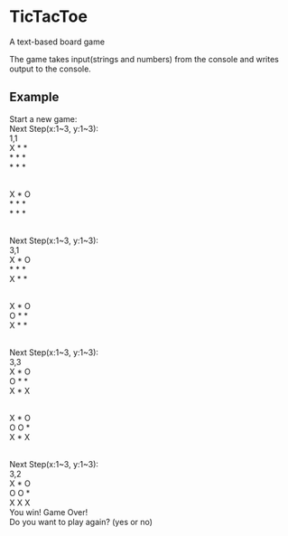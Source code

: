 # TicTacToe
A text-based board game

The game takes input(strings and numbers) from the console and writes output to the console.
## Example
Start a new game:
<br/>Next Step(x:1\~3, y:1\~3):
<br/>1,1
<br/>X \* \* 
<br/>\* \* \* 
<br/>\* \* \*

<br/>X \* O
<br/>\* \* \*
<br/>\* \* \*

<br/>Next Step(x:1\~3, y:1\~3):
<br/>3,1
<br/>X \* O
<br/>\* \* \*
<br/>X \* \*

<br/>X \* O
<br/>O \* \*
<br/>X \* \*

<br/>Next Step(x:1\~3, y:1\~3):
<br/>3,3
<br/>X \* O
<br/>O \* \*
<br/>X \* X

<br/>X \* O
<br/>O O \*
<br/>X \* X

<br/>Next Step(x:1\~3, y:1\~3):
<br/>3,2
<br/>X \* O
<br/>O O \*
<br/>X X X
<br/>You win! Game Over!
<br/>Do you want to play again? (yes or no)
